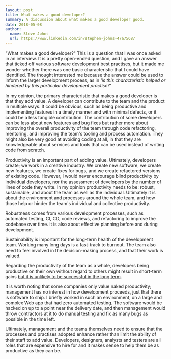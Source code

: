 ```yaml
---
layout: post
title: What makes a good developer?
summary: A discussion about what makes a good developer good.
date: 2018-05-08
author:
  name: Steve Johns
  url: https://www.linkedin.com/in/stephen-johns-47a7568/
---
```


"What makes a good developer?" This is a question that I was once asked in an interview. It is a pretty open-ended question, and I gave an answer that ticked off various software development best practises, but it made me wonder whether there was one basic characteristic that I could have identified. The thought interested me because the answer could be used to inform the larger development process, as in _'is this characteristic helped or hindered by this particular development practise?'_

In my opinion, the primary characteristic that makes a good developer is that they add value. A developer can contribute to the team and the product in multiple ways. It could be obvious, such as being productive and implementing features in a timely manner and with minimal defects, or it could be a less tangible contribution. The contribution of some developers can be less about new features and bug fixes but rather more about improving the overall productivity of the team through code refactoring, mentoring, and improving the team's tooling and process automation. They might also be very good at avoiding coding at all, in that they are knowledgeable about services and tools that can be used instead of writing code from scratch.

Productivity is an important part of adding value. Ultimately, developers create; we work in a creative industry. We create new software, we create new features, we create fixes for bugs, and we create refactored versions of existing code. However, I would never encourage blind productivity by individual developers, nor the assessment of developers by the number of lines of code they write. In my opinion productivity needs to be: robust, sustainable, and about the team as well as the individual. Ultimately it is about the environment and processes around the whole team, and how those help or hinder the team's individual and collective productivity.

Robustness comes from various development processes, such as automated testing, CI, CD, code reviews, and refactoring to improve the codebase over time. It is also about effective planning before and during development.

Sustainability is important for the long-term health of the development team. Working many long days is a fast-track to burnout. The team also need to feel involved in the decision-making process, and that their work is valued.

Regarding the productivity of the team as a whole, developers being productive on their own without regard to others might result in short-term gains [but it is unlikely to be successful in the long term](https://medium.com/@jgefroh/toxic-developers-considered-harmful-f7ea1494d4c0).

It is worth noting that some companies only value naked productivity; management has no interest in how development proceeds, just that there is software to ship. I briefly worked in such an environment, on a large and complex Web app that had zero automated testing. The software would be hacked on up to a point near the delivery date, and then management would throw contractors at it to do manual testing and fix as many bugs as possible in the time left.

Ultimately, management and the teams themselves need to ensure that the processes and practises adopted enhance rather than limit the ability of their staff to add value. Developers, designers, analysts and testers are all roles that are expensive to hire for and it makes sense to help them be as productive as they can be.
